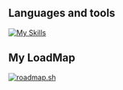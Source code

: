## Languages and tools
[![My Skills](https://skillicons.dev/icons?i=php,laravel,html,css,js,ts,nodejs,jquery,git,github,vscode,postman,docker&perline=6)](https://skillicons.dev)

## My LoadMap
[![roadmap.sh](https://api.roadmap.sh/v1-badge/wide/648da263779070ae6247dbda?variant=light&roadmaps=frontend%2Cfull-stack%2Cbackend)](https://roadmap.sh)
